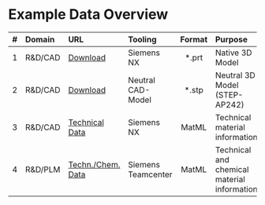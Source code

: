 # Example Data Overview

|#  | Domain    | URL                                                                                                                                | Tooling            | Format | Purpose                                     |
|:-:| :-------- | :--------------------------------------------------------------------------------------------------------------------------------- | :----------------- | :----: | :------------------------------------------ |
| 1 | R&D/CAD   | [Download](https://github.com/circle-demonstrator/example-data/raw/refs/heads/main/3D-Data/2100091_AI%20GB%201-8%20RD_Ferrule.prt) | Siemens NX         | *.prt  | Native 3D Model                             |
| 2 | R&D/CAD   | [Download](https://github.com/circle-demonstrator/example-data/raw/refs/heads/main/3D-Data/2100091_AI%20GB%201-8%20RD_Ferrule.stp) | Neutral CAD-Model  | *.stp  | Neutral 3D Model (STEP-AP242)               |
| 3 | R&D/CAD   | [Technical Data](https://circle-demonstrator.github.io/example-data/nx_matml_tech-data.xml)                                        | Siemens NX         | MatML  | Technical material information              |
| 4 | R&D/PLM   | [Techn./Chem. Data](https://circle-demonstrator.github.io/example-data/tc_matml_tech-chem-data.xml)                                | Siemens Teamcenter | MatML  | Technical and chemical material information |
